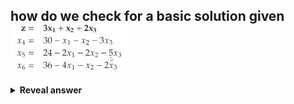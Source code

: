 ## how do we check for a basic solution given&nbsp;<img src="../../../../../media/paste-86fb0af76fca9a9c7c8b616ede7d187af009ed3a.jpg">
<details>
<summary><b>Reveal answer</b></summary>
<img src="../../../../../media/paste-e5d41064e0ba53ba4dc8c080ed8858bad43065bb.jpg"><br>make all nonbasic variables on RHS equal to 0, and compute basic ones<br><br>compute objective value&nbsp;<br><img src="../../../../../media/paste-a0a8053fdd870996f7f0a6aabfcf1ae4c036e18c.jpg">
</details>
